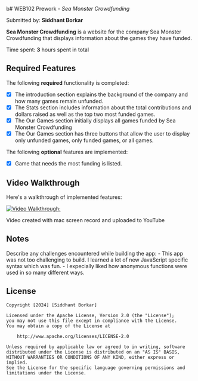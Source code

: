 b# WEB102 Prework - *Sea Monster Crowdfunding*

Submitted by: **Siddhant Borkar**

**Sea Monster Crowdfunding** is a website for the company Sea Monster Crowdfunding that displays information about the games they have funded.

Time spent: **3** hours spent in total

## Required Features

The following **required** functionality is completed:

* [x] The introduction section explains the background of the company and how many games remain unfunded.
* [x] The Stats section includes information about the total contributions and dollars raised as well as the top two most funded games.
* [x] The Our Games section initially displays all games funded by Sea Monster Crowdfunding
* [x] The Our Games section has three buttons that allow the user to display only unfunded games, only funded games, or all games.

The following **optional** features are implemented:

* [x] Game that needs the most funding is listed.

## Video Walkthrough

Here's a walkthrough of implemented features:

[![Video Walkthrough:](https://img.youtube.com/vi/ytv4Q9UNVe0/maxresdefault.jpg)]([https://youtu.be/T-D1KVIuvjA](https://www.youtube.com/watch?v=ytv4Q9UNVe0))

<!-- Replace this with whatever GIF tool you used! -->
Video created with mac screen record and uploaded to YouTube  
<!-- Recommended tools:
[Kap](https://getkap.co/) for macOS
[ScreenToGif](https://www.screentogif.com/) for Windows
[peek](https://github.com/phw/peek) for Linux. -->

## Notes

Describe any challenges encountered while building the app:
    - This app was not too challenging to build. I learned a lot of new JavaScript specific syntax which was fun.
    - I expecially liked how anonymous functions were used in so many different ways.

## License

    Copyright [2024] [Siddhant Borkar]

    Licensed under the Apache License, Version 2.0 (the "License");
    you may not use this file except in compliance with the License.
    You may obtain a copy of the License at

        http://www.apache.org/licenses/LICENSE-2.0

    Unless required by applicable law or agreed to in writing, software
    distributed under the License is distributed on an "AS IS" BASIS,
    WITHOUT WARRANTIES OR CONDITIONS OF ANY KIND, either express or implied.
    See the License for the specific language governing permissions and
    limitations under the License.
